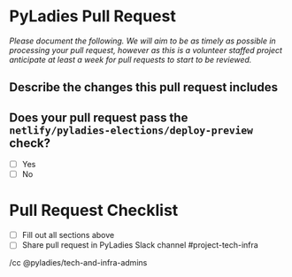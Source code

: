 <!--
Please document the following for your pull request.
-->

# PyLadies Pull Request
_Please document the following. We will aim to be as timely as possible in processing your pull request, however as this is a volunteer staffed project anticipate at least a week for pull requests to start to be reviewed._ 

## Describe the changes this pull request includes

##  Does your pull request pass the `netlify/pyladies-elections/deploy-preview` check?
<!--
Example of response:

Mark which one is correct. 
-->

- [ ] Yes
- [ ] No

# Pull Request Checklist

- [ ] Fill out all sections above
- [ ] Share pull request in PyLadies Slack channel #project-tech-infra

/cc @pyladies/tech-and-infra-admins
<!--
Add any other team you think should be subscribed to this issue

/cc your team
-->

